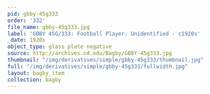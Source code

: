 ```yaml
---
pid: gbby-45g333
order: '332'
file_name: gbby-45g333.jpg
label: 'GBBY 45G/333: Football Player: Unidentified - c1920s'
_date: 1920s
object_type: glass plate negative
source: http://archives.nd.edu/Bagby/GBBY-45g333.jpg
thumbnail: "/img/derivatives/simple/gbby-45g333/thumbnail.jpg"
full: "/img/derivatives/simple/gbby-45g333/fullwidth.jpg"
layout: bagby_item
collection: bagby
---
```


